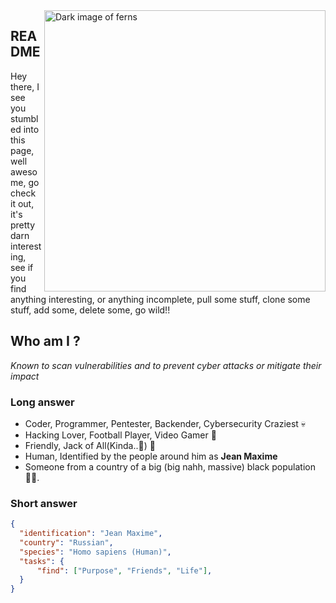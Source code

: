 <img align="right" src="" alt="Dark image of ferns" width=450px />

## README
Hey there, I see you stumbled into this page, well awesome, go check it out, it's pretty darn interesting, see if you find anything interesting, or anything incomplete, pull some stuff, clone some stuff, add some, delete some, go wild!!

## Who am I ?
*Known to scan vulnerabilities and to prevent cyber attacks or mitigate their impact*
### Long answer
- Coder, Programmer, Pentester, Backender, Cybersecurity Craziest 💀
- Hacking Lover, Football Player, Video Gamer 👾
- Friendly, Jack of All(Kinda..🥸) 🦕
- Human, Identified by the people around him as **Jean Maxime**
- Someone from a country of a big (big nahh, massive) black population 👨🏾.
### Short answer
```json
{
  "identification": "Jean Maxime",
  "country": "Russian",
  "species": "Homo sapiens (Human)",
  "tasks": {
      "find": ["Purpose", "Friends", "Life"],
  }
}
```
